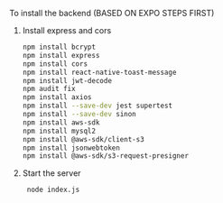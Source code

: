 To install the backend
(BASED ON EXPO STEPS FIRST)
1. Install express and cors

   ```bash
   npm install bcrypt
   npm install express
   npm install cors
   npm install react-native-toast-message
   npm install jwt-decode
   npm audit fix
   npm install axios
   npm install --save-dev jest supertest
   npm install --save-dev sinon
   npm install aws-sdk
   npm install mysql2
   npm install @aws-sdk/client-s3
   npm install jsonwebtoken
   npm install @aws-sdk/s3-request-presigner
   
   ```

2. Start the server

   ```bash
    node index.js
   ```
